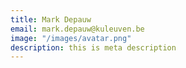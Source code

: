 ```yaml
---
title: Mark Depauw
email: mark.depauw@kuleuven.be
image: "/images/avatar.png"
description: this is meta description
---
```


